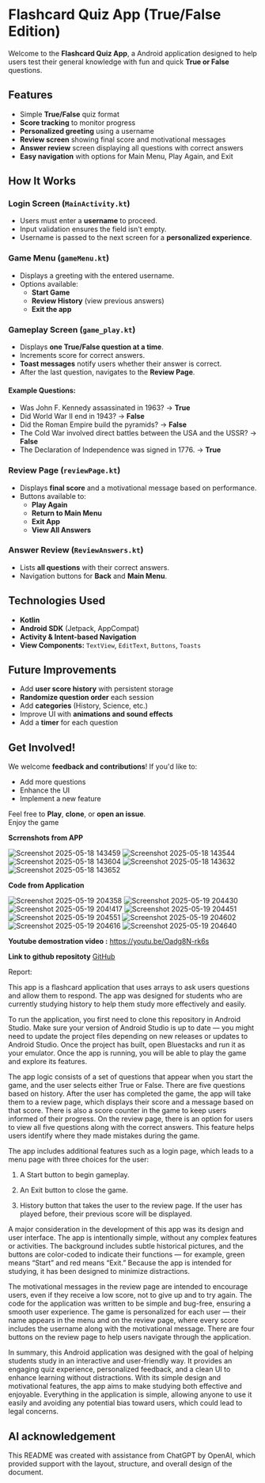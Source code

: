 
# Flashcard Quiz App (True/False Edition)


Welcome to the **Flashcard Quiz App**, a  Android application designed to help users test their general knowledge with fun and quick **True or False** questions.

## Features

- Simple **True/False** quiz format
- **Score tracking** to monitor progress
- **Personalized greeting** using a username
- **Review screen** showing final score and motivational messages
- **Answer review** screen displaying all questions with correct answers
- **Easy navigation** with options for Main Menu, Play Again, and Exit

## How It Works

### **Login Screen (`MainActivity.kt`)**
- Users must enter a **username** to proceed.
- Input validation ensures the field isn't empty.
- Username is passed to the next screen for a **personalized experience**.

### **Game Menu (`gameMenu.kt`)**
- Displays a greeting with the entered username.
- Options available:
  - **Start Game**
  - **Review History** (view previous answers)
  - **Exit the app**

### **Gameplay Screen (`game_play.kt`)**
- Displays **one True/False question at a time**.
- Increments score for correct answers.
- **Toast messages** notify users whether their answer is correct.
- After the last question, navigates to the **Review Page**.

#### Example Questions:
- Was John F. Kennedy assassinated in 1963? →  **True**
- Did World War II end in 1943? →  **False**
- Did the Roman Empire build the pyramids? →  **False**
- The Cold War involved direct battles between the USA and the USSR? →  **False**
- The Declaration of Independence was signed in 1776. →  **True**

### **Review Page (`reviewPage.kt`)**
- Displays **final score** and a motivational message based on performance.
- Buttons available to:
  - **Play Again**
  - **Return to Main Menu**
  - **Exit App**
  - **View All Answers**

### **Answer Review (`ReviewAnswers.kt`)**
- Lists **all questions** with their correct answers.
- Navigation buttons for **Back** and **Main Menu**.

## Technologies Used
- **Kotlin**
- **Android SDK** (Jetpack, AppCompat)
- **Activity & Intent-based Navigation**
- **View Components:** `TextView`, `EditText`, `Buttons`, `Toasts`

## Future Improvements
- Add **user score history** with persistent storage
- **Randomize question order** each session
- Add **categories** (History, Science, etc.)
- Improve UI with **animations and sound effects**
- Add a **timer** for each question

## Get Involved!
We welcome **feedback and contributions**! If you'd like to:
- Add more questions
- Enhance the UI
- Implement a new feature

Feel free to **Play**, **clone**, or **open an issue**.   
Enjoy the game

**Scrrenshots from APP**

![Screenshot 2025-05-18 143459](https://github.com/user-attachments/assets/e94d1a77-1522-4858-aa82-402a66730120)
![Screenshot 2025-05-18 143544](https://github.com/user-attachments/assets/26968d11-76a8-459a-adac-10b048a3977e)
![Screenshot 2025-05-18 143604](https://github.com/user-attachments/assets/e405ce34-856a-49b6-ab7b-5d5cf67adea6)
![Screenshot 2025-05-18 143632](https://github.com/user-attachments/assets/03821785-90f0-4e17-afaa-848849b5afba)
![Screenshot 2025-05-18 143652](https://github.com/user-attachments/assets/dbd6aee1-51d8-47d0-8a67-6851239c8a78)





**Code from Application**


![Screenshot 2025-05-19 204358](https://github.com/user-attachments/assets/d800d88b-7124-42a2-8849-483b484e50ab)
![Screenshot 2025-05-19 204430](https://github.com/user-attachments/assets/166704c1-33ea-443f-b786-292b1f3a78d0)
![Screenshot 2025-05-19 204!417](https://github.com/user-attachments/assets/b5102f0b-eb4d-448b-bf1c-c12b0e4f4dad)
![Screenshot 2025-05-19 204451](https://github.com/user-attachments/assets/cb22d330-d6bf-46f7-9304-6e0850cb4157)
![Screenshot 2025-05-19 204551](https://github.com/user-attachments/assets/0bcab56c-94d6-403d-b92a-3a980a294fca)
![Screenshot 2025-05-19 204602](https://github.com/user-attachments/assets/ca820546-0db9-4215-9c9f-03be9cc248c0)
![Screenshot 2025-05-19 204616](https://github.com/user-attachments/assets/e1229316-3010-4aac-b2d7-db6cd6eb42f9)
![Screenshot 2025-05-19 204640](https://github.com/user-attachments/assets/7b44f216-ec32-4485-b99e-107565eb3362)



**Youtube demostration video :**
https://youtu.be/Oadg8N-rk6s 

**Link to github repositoty**
[GitHub](https://github.com/AshvaanSurujbally/Flashcard_App)

Report:

This app is a flashcard application that uses arrays to ask users questions and allow them to respond. The app was designed for students who are currently studying history to help them study more effectively and easily.

To run the application, you first need to clone this repository in Android Studio. Make sure your version of Android Studio is up to date — you might need to update the project files depending on new releases or updates to Android Studio. Once the project has built, open Bluestacks and run it as your emulator. Once the app is running, you will be able to play the game and explore its features.

The app logic consists of a set of questions that appear when you start the game, and the user selects either True or False. There are five questions based on history. After the user has completed the game, the app will take them to a review page, which displays their score and a message based on that score. There is also a score counter in the game to keep users informed of their progress. On the review page, there is an option for users to view all five questions along with the correct answers. This feature helps users identify where they made mistakes during the game.

The app includes additional features such as a login page, which leads to a menu page with three choices for the user:

1. A Start button to begin gameplay.

2. An Exit button to close the game. 

3.  History button that takes the user to the review page. If the user has played before, their previous score will be displayed.

A major consideration in the development of this app was its design and user interface. The app is intentionally simple, without any complex features or activities. The background includes subtle historical pictures, and the buttons are color-coded to indicate their functions — for example, green means “Start” and red means “Exit.” Because the app is intended for studying, it has been designed to minimize distractions.

The motivational messages in the review page are intended to encourage users, even if they receive a low score, not to give up and to try again. The code for the application was written to be simple and bug-free, ensuring a smooth user experience. The game is personalized for each user — their name appears in the menu and on the review page, where every score includes the username along with the motivational message. There are four buttons on the review page to help users navigate through the application.

In summary, this Android application was designed with the goal of helping students study in an interactive and user-friendly way. It provides an engaging quiz experience, personalized feedback, and a clean UI to enhance learning without distractions. With its simple design and motivational features, the app aims to make studying both effective and enjoyable. Everything in the application is simple, allowing anyone to use it easily and avoiding any potential bias toward users, which could lead to legal concerns.


## AI acknowledgement
This README was created with assistance from ChatGPT by OpenAI, which provided support with the layout, structure, and overall design of the document.






